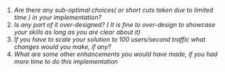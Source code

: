 1. *Are there any sub-optimal choices( or short cuts taken due to limited time ) in your implementation?*
2. *Is any part of it over-designed? ( It is fine to over-design to showcase your skills as long as you are clear about it)*
3. *If you have to scale your solution to 100 users/second traffic what changes would you make, if any?*
4. *What are some other enhancements you would have made, if you had more time to do this implementation*
